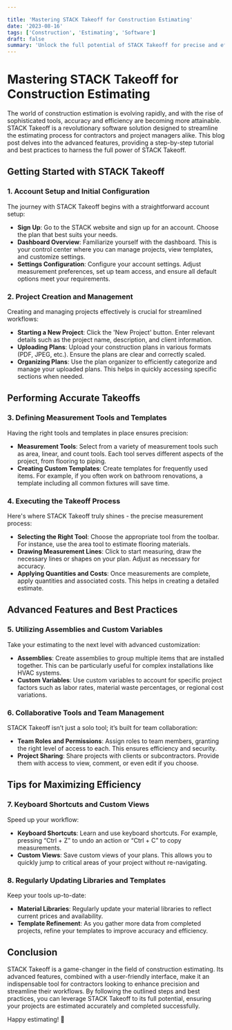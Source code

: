 ```yaml
---

title: 'Mastering STACK Takeoff for Construction Estimating'
date: '2023-08-16'
tags: ['Construction', 'Estimating', 'Software']
draft: false
summary: 'Unlock the full potential of STACK Takeoff for precise and efficient construction estimating with this comprehensive guide.'
---
```


# Mastering STACK Takeoff for Construction Estimating

The world of construction estimation is evolving rapidly, and with the rise of sophisticated tools, accuracy and efficiency are becoming more attainable. STACK Takeoff is a revolutionary software solution designed to streamline the estimating process for contractors and project managers alike. This blog post delves into the advanced features, providing a step-by-step tutorial and best practices to harness the full power of STACK Takeoff.

## Getting Started with STACK Takeoff

### 1. **Account Setup and Initial Configuration**

   
The journey with STACK Takeoff begins with a straightforward account setup:
- **Sign Up**: Go to the STACK website and sign up for an account. Choose the plan that best suits your needs.
- **Dashboard Overview**: Familiarize yourself with the dashboard. This is your control center where you can manage projects, view templates, and customize settings.
- **Settings Configuration**: Configure your account settings. Adjust measurement preferences, set up team access, and ensure all default options meet your requirements.

### 2. **Project Creation and Management**

Creating and managing projects effectively is crucial for streamlined workflows:
- **Starting a New Project**: Click the 'New Project' button. Enter relevant details such as the project name, description, and client information.
- **Uploading Plans**: Upload your construction plans in various formats (PDF, JPEG, etc.). Ensure the plans are clear and correctly scaled.
- **Organizing Plans**: Use the plan organizer to efficiently categorize and manage your uploaded plans. This helps in quickly accessing specific sections when needed.

## Performing Accurate Takeoffs

### 3. **Defining Measurement Tools and Templates**

Having the right tools and templates in place ensures precision:
- **Measurement Tools**: Select from a variety of measurement tools such as area, linear, and count tools. Each tool serves different aspects of the project, from flooring to piping.
- **Creating Custom Templates**: Create templates for frequently used items. For example, if you often work on bathroom renovations, a template including all common fixtures will save time.

### 4. **Executing the Takeoff Process**

Here's where STACK Takeoff truly shines - the precise measurement process:
- **Selecting the Right Tool**: Choose the appropriate tool from the toolbar. For instance, use the area tool to estimate flooring materials.
- **Drawing Measurement Lines**: Click to start measuring, draw the necessary lines or shapes on your plan. Adjust as necessary for accuracy.
- **Applying Quantities and Costs**: Once measurements are complete, apply quantities and associated costs. This helps in creating a detailed estimate.

## Advanced Features and Best Practices

### 5. **Utilizing Assemblies and Custom Variables**

Take your estimating to the next level with advanced customization:
- **Assemblies**: Create assemblies to group multiple items that are installed together. This can be particularly useful for complex installations like HVAC systems.
- **Custom Variables**: Use custom variables to account for specific project factors such as labor rates, material waste percentages, or regional cost variations.

### 6. **Collaborative Tools and Team Management**

STACK Takeoff isn’t just a solo tool; it’s built for team collaboration:
- **Team Roles and Permissions**: Assign roles to team members, granting the right level of access to each. This ensures efficiency and security.
- **Project Sharing**: Share projects with clients or subcontractors. Provide them with access to view, comment, or even edit if you choose.

## Tips for Maximizing Efficiency

### 7. **Keyboard Shortcuts and Custom Views**

Speed up your workflow:
- **Keyboard Shortcuts**: Learn and use keyboard shortcuts. For example, pressing “Ctrl + Z” to undo an action or “Ctrl + C” to copy measurements.
- **Custom Views**: Save custom views of your plans. This allows you to quickly jump to critical areas of your project without re-navigating.

### 8. **Regularly Updating Libraries and Templates**

Keep your tools up-to-date:
- **Material Libraries**: Regularly update your material libraries to reflect current prices and availability.
- **Template Refinement**: As you gather more data from completed projects, refine your templates to improve accuracy and efficiency.

## Conclusion

STACK Takeoff is a game-changer in the field of construction estimating. Its advanced features, combined with a user-friendly interface, make it an indispensable tool for contractors looking to enhance precision and streamline their workflows. By following the outlined steps and best practices, you can leverage STACK Takeoff to its full potential, ensuring your projects are estimated accurately and completed successfully.

Happy estimating! 🚀
